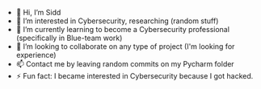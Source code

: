 - 👋 Hi, I’m Sidd
- 👀 I’m interested in Cybersecurity, researching (random stuff)
- 🌱 I’m currently learning to become a Cybersecurity professional (specifically in Blue-team work)
- 💞️ I’m looking to collaborate on any type of project (I'm looking for experience)
- 📫 Contact me by leaving random commits on my Pycharm folder
- ⚡ Fun fact: I became interested in Cybersecurity because I got hacked.
